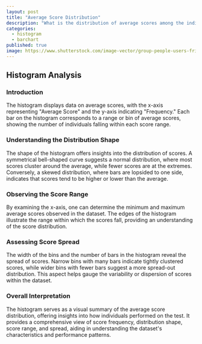 ```yaml
---
layout: post
title: "Average Score Distribution"
description: "What is the distribution of average scores among the individuals?"
categories:
  - histogram
  - barchart
published: true
image: https://www.shutterstock.com/image-vector/group-people-users-friends-flat-600nw-517123114.jpg
---
```


<script>
  import AverageScores from "$lib/visualisations/AverageScores.svelte"
</script>

<AverageScores />

## Histogram Analysis

### Introduction

The histogram displays data on average scores, with the x-axis representing "Average Score" and the y-axis indicating "Frequency." Each bar on the histogram corresponds to a range or bin of average scores, showing the number of individuals falling within each score range.

### Understanding the Distribution Shape

The shape of the histogram offers insights into the distribution of scores. A symmetrical bell-shaped curve suggests a normal distribution, where most scores cluster around the average, while fewer scores are at the extremes. Conversely, a skewed distribution, where bars are lopsided to one side, indicates that scores tend to be higher or lower than the average.

### Observing the Score Range

By examining the x-axis, one can determine the minimum and maximum average scores observed in the dataset. The edges of the histogram illustrate the range within which the scores fall, providing an understanding of the score distribution.

### Assessing Score Spread

The width of the bins and the number of bars in the histogram reveal the spread of scores. Narrow bins with many bars indicate tightly clustered scores, while wider bins with fewer bars suggest a more spread-out distribution. This aspect helps gauge the variability or dispersion of scores within the dataset.

### Overall Interpretation

The histogram serves as a visual summary of the average score distribution, offering insights into how individuals performed on the test. It provides a comprehensive view of score frequency, distribution shape, score range, and spread, aiding in understanding the dataset's characteristics and performance patterns.
